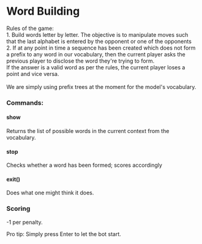 # Word Building 

Rules of the game:</br>
    1. Build words letter by letter. The objective is to manipulate moves such that the 
    last alphabet is entered by the opponent or one of the opponents</br>
    2. If at any point in time a sequence has been created which does not form a prefix to any word in our
    vocabulary, then the current player asks the previous player to disclose the word they're trying to form.</br>
    If the answer is a valid word as per the rules, the current player loses a point and vice versa.
</br></br>
We are simply using prefix trees at the moment for the model's vocabulary.

### Commands:
#### show 
Returns the list of possible words in the current context from the vocabulary.
#### stop 
Checks whether a word has been formed; scores accordingly
#### exit()
Does what one might think it does.

### Scoring
-1 per penalty.<br>

Pro tip: Simply press Enter to let the bot start.





